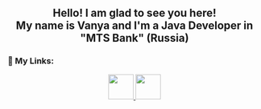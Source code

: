 <link rel="stylesheet" type='text/css' href="https://cdn.jsdelivr.net/gh/devicons/devicon@latest/devicon.min.css" />
<div align="center">
  <h2> Hello! I am glad to see you here!<br>My name is Vanya and I'm a Java Developer in "MTS Bank" (Russia)</h2>
</div>
<h3>🔗 My Links:</h3>
<div align="center">
  <a href="linkedin.com/in/vanyanosov/"><img src="https://cdn.jsdelivr.net/gh/devicons/devicon@latest/icons/linkedin/linkedin-original.svg"  height="50"/> </a>
  <img src="https://github.com/user-attachments/assets/d9ee01bd-b507-4651-afd1-4b0361dea919" href="linkedin.com/in/vanyanosov/" href="vk.com/nosikow" height="50"/>
  </div>

